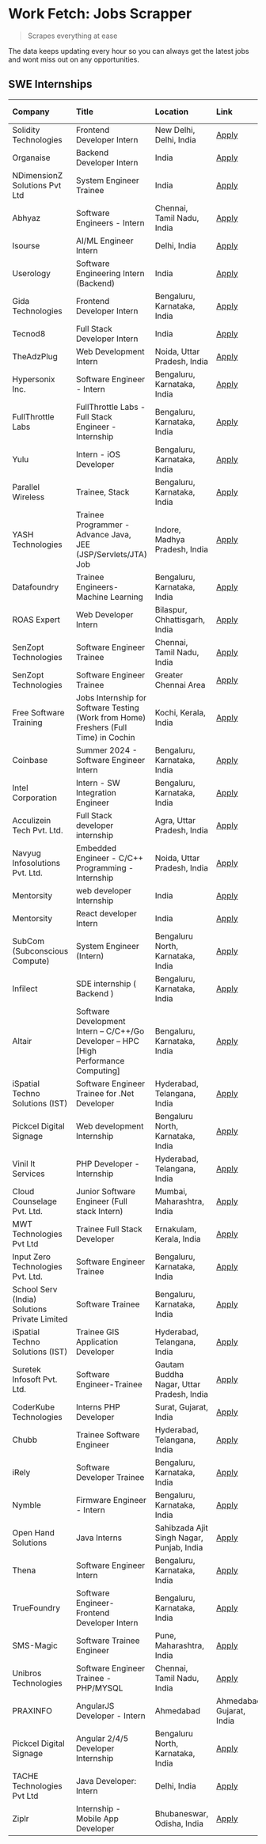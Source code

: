 # Work Fetch: Jobs Scrapper
> Scrapes everything at ease

The data keeps updating every hour so you can always get the latest jobs and wont miss out on any opportunities.

## SWE Internships
<!--START_SECTION:workfetch-->
| Company                                       | Title                                                                                | Location                                  | Link                                                                                                                                                                                                                                                                                                              | Date Posted   |
|:----------------------------------------------|:-------------------------------------------------------------------------------------|:------------------------------------------|:------------------------------------------------------------------------------------------------------------------------------------------------------------------------------------------------------------------------------------------------------------------------------------------------------------------|:--------------|
| Solidity Technologies                         | Frontend Developer Intern                                                            | New Delhi, Delhi, India                   | [Apply](https://in.linkedin.com/jobs/view/frontend-developer-intern-at-solidity-technologies-3831583934?refId=UAvXrraIIlAmvLgfALweOQ%3D%3D&trackingId=%2F41yH4WFhDL7yVCJjsIYTw%3D%3D&position=11&pageNum=0&trk=public_jobs_jserp-result_search-card)                                                              | 2024-02-22    |
| Organaise                                     | Backend Developer Intern                                                             | India                                     | [Apply](https://in.linkedin.com/jobs/view/backend-developer-intern-at-organaise-3831873130?refId=UAvXrraIIlAmvLgfALweOQ%3D%3D&trackingId=WnOE3z4E4rkMlmnMZ2rs6A%3D%3D&position=14&pageNum=0&trk=public_jobs_jserp-result_search-card)                                                                             | 2024-02-22    |
| NDimensionZ Solutions Pvt Ltd                 | System Engineer Trainee                                                              | India                                     | [Apply](https://in.linkedin.com/jobs/view/system-engineer-trainee-at-ndimensionz-solutions-pvt-ltd-3836161315?refId=GIns4mdjLy%2FMGO%2FJKpDFyg%3D%3D&trackingId=GUqwBdqIYpb0Aiyxtx3qkA%3D%3D&position=16&pageNum=1&trk=public_jobs_jserp-result_search-card)                                                      | 2024-02-22    |
| Abhyaz                                        | Software Engineers - Intern                                                          | Chennai, Tamil Nadu, India                | [Apply](https://in.linkedin.com/jobs/view/software-engineers-intern-at-abhyaz-3837815743?refId=JLBWHMBTb5Hs7wWC47%2BxxA%3D%3D&trackingId=Q24byw%2FziPHsTFRQiTSehg%3D%3D&position=2&pageNum=3&trk=public_jobs_jserp-result_search-card)                                                                            | 2024-02-22    |
| Isourse                                       | AI/ML Engineer Intern                                                                | Delhi, India                              | [Apply](https://in.linkedin.com/jobs/view/ai-ml-engineer-intern-at-isourse-3837826475?refId=JLBWHMBTb5Hs7wWC47%2BxxA%3D%3D&trackingId=hfO4IIMYPAQWXQOetwIOww%3D%3D&position=13&pageNum=3&trk=public_jobs_jserp-result_search-card)                                                                                | 2024-02-22    |
| Userology                                     | Software Engineering Intern (Backend)                                                | India                                     | [Apply](https://in.linkedin.com/jobs/view/software-engineering-intern-backend-at-userology-3831589517?refId=JLBWHMBTb5Hs7wWC47%2BxxA%3D%3D&trackingId=afT5C5RDh342EYIYyWdGGg%3D%3D&position=18&pageNum=3&trk=public_jobs_jserp-result_search-card)                                                                | 2024-02-22    |
| Gida Technologies                             | Frontend Developer Intern                                                            | Bengaluru, Karnataka, India               | [Apply](https://in.linkedin.com/jobs/view/frontend-developer-intern-at-gida-technologies-3836040945?refId=GIns4mdjLy%2FMGO%2FJKpDFyg%3D%3D&trackingId=ik0XXvMPYmEtANVbJo6Egw%3D%3D&position=9&pageNum=1&trk=public_jobs_jserp-result_search-card)                                                                 | 2024-02-21    |
| Tecnod8                                       | Full Stack Developer Intern                                                          | India                                     | [Apply](https://in.linkedin.com/jobs/view/full-stack-developer-intern-at-tecnod8-3830985407?refId=GIns4mdjLy%2FMGO%2FJKpDFyg%3D%3D&trackingId=eW3sDJoAfq4BPsqmd7MgqA%3D%3D&position=13&pageNum=1&trk=public_jobs_jserp-result_search-card)                                                                        | 2024-02-21    |
| TheAdzPlug                                    | Web Development Intern                                                               | Noida, Uttar Pradesh, India               | [Apply](https://in.linkedin.com/jobs/view/web-development-intern-at-theadzplug-3831245501?refId=GIns4mdjLy%2FMGO%2FJKpDFyg%3D%3D&trackingId=6JvkKJgrGpJyaEZ1erkSIw%3D%3D&position=17&pageNum=1&trk=public_jobs_jserp-result_search-card)                                                                          | 2024-02-21    |
| Hypersonix Inc.                               | Software Engineer - Intern                                                           | Bengaluru, Karnataka, India               | [Apply](https://in.linkedin.com/jobs/view/software-engineer-intern-at-hypersonix-inc-3833055982?refId=5CWOini6srxrj73pfhtEIA%3D%3D&trackingId=YCA9Cen5ebhsPfHuBL%2B9sA%3D%3D&position=6&pageNum=2&trk=public_jobs_jserp-result_search-card)                                                                       | 2024-02-18    |
| FullThrottle Labs                             | FullThrottle Labs - Full Stack Engineer - Internship                                 | Bengaluru, Karnataka, India               | [Apply](https://in.linkedin.com/jobs/view/fullthrottle-labs-full-stack-engineer-internship-at-fullthrottle-labs-3829636016?refId=5CWOini6srxrj73pfhtEIA%3D%3D&trackingId=sHUiVE5re%2F0bQcXg28WNgQ%3D%3D&position=7&pageNum=2&trk=public_jobs_jserp-result_search-card)                                            | 2024-02-17    |
| Yulu                                          | Intern - iOS Developer                                                               | Bengaluru, Karnataka, India               | [Apply](https://in.linkedin.com/jobs/view/intern-ios-developer-at-yulu-3831066052?refId=GIns4mdjLy%2FMGO%2FJKpDFyg%3D%3D&trackingId=w0PwOIlCHu22mNHIenuIdA%3D%3D&position=20&pageNum=1&trk=public_jobs_jserp-result_search-card)                                                                                  | 2024-02-15    |
| Parallel Wireless                             | Trainee, Stack                                                                       | Bengaluru, Karnataka, India               | [Apply](https://in.linkedin.com/jobs/view/trainee-stack-at-parallel-wireless-3784199881?refId=5CWOini6srxrj73pfhtEIA%3D%3D&trackingId=Oeocv2gaGUvSRE7xCQweGQ%3D%3D&position=18&pageNum=2&trk=public_jobs_jserp-result_search-card)                                                                                | 2024-02-14    |
| YASH Technologies                             | Trainee Programmer - Advance Java, JEE (JSP/Servlets/JTA) Job                        | Indore, Madhya Pradesh, India             | [Apply](https://in.linkedin.com/jobs/view/trainee-programmer-advance-java-jee-jsp-servlets-jta-job-at-yash-technologies-3811759183?refId=GIns4mdjLy%2FMGO%2FJKpDFyg%3D%3D&trackingId=os0JHYTWNaXhVV5cP%2BgesA%3D%3D&position=5&pageNum=1&trk=public_jobs_jserp-result_search-card)                                | 2024-02-13    |
| Datafoundry                                   | Trainee Engineers- Machine Learning                                                  | Bengaluru, Karnataka, India               | [Apply](https://in.linkedin.com/jobs/view/trainee-engineers-machine-learning-at-datafoundry-3829089556?refId=5CWOini6srxrj73pfhtEIA%3D%3D&trackingId=seR1divG8petORd7YYVmRQ%3D%3D&position=10&pageNum=2&trk=public_jobs_jserp-result_search-card)                                                                 | 2024-02-13    |
| ROAS Expert                                   | Web Developer Intern                                                                 | Bilaspur, Chhattisgarh, India             | [Apply](https://in.linkedin.com/jobs/view/web-developer-intern-at-roas-expert-3828189292?refId=5CWOini6srxrj73pfhtEIA%3D%3D&trackingId=WyZUCddtqveOc4onwXoVGQ%3D%3D&position=13&pageNum=2&trk=public_jobs_jserp-result_search-card)                                                                               | 2024-02-12    |
| SenZopt Technologies                          | Software Engineer Trainee                                                            | Chennai, Tamil Nadu, India                | [Apply](https://in.linkedin.com/jobs/view/software-engineer-trainee-at-senzopt-technologies-3827686880?refId=JLBWHMBTb5Hs7wWC47%2BxxA%3D%3D&trackingId=1gcADazpNK%2Fl1TcsrlLnLg%3D%3D&position=4&pageNum=3&trk=public_jobs_jserp-result_search-card)                                                              | 2024-02-12    |
| SenZopt Technologies                          | Software Engineer Trainee                                                            | Greater Chennai Area                      | [Apply](https://in.linkedin.com/jobs/view/software-engineer-trainee-at-senzopt-technologies-3827688781?refId=JLBWHMBTb5Hs7wWC47%2BxxA%3D%3D&trackingId=sC2wFxHf0uQq1XNsrabO1w%3D%3D&position=20&pageNum=3&trk=public_jobs_jserp-result_search-card)                                                               | 2024-02-12    |
| Free Software Training                        | Jobs Internship for Software Testing (Work from Home) Freshers (Full Time) in Cochin | Kochi, Kerala, India                      | [Apply](https://in.linkedin.com/jobs/view/jobs-internship-for-software-testing-work-from-home-freshers-full-time-in-cochin-at-free-software-training-3826557030?refId=JLBWHMBTb5Hs7wWC47%2BxxA%3D%3D&trackingId=3z6Q5aRhdzQMd6fxzW6h4A%3D%3D&position=25&pageNum=3&trk=public_jobs_jserp-result_search-card)      | 2024-02-10    |
| Coinbase                                      | Summer 2024 - Software Engineer Intern                                               | Bengaluru, Karnataka, India               | [Apply](https://in.linkedin.com/jobs/view/summer-2024-software-engineer-intern-at-coinbase-3821076923?refId=UAvXrraIIlAmvLgfALweOQ%3D%3D&trackingId=P6XMR7QvRtAXoOHGQgHNyA%3D%3D&position=3&pageNum=0&trk=public_jobs_jserp-result_search-card)                                                                   | 2024-02-08    |
| Intel Corporation                             | Intern - SW Integration Engineer                                                     | Bengaluru, Karnataka, India               | [Apply](https://in.linkedin.com/jobs/view/intern-sw-integration-engineer-at-intel-corporation-3825002246?refId=UAvXrraIIlAmvLgfALweOQ%3D%3D&trackingId=LuXuismCSy6tqziyifNryw%3D%3D&position=22&pageNum=0&trk=public_jobs_jserp-result_search-card)                                                               | 2024-02-08    |
| Acculizein Tech Pvt. Ltd.                     | Full Stack developer  internship                                                     | Agra, Uttar Pradesh, India                | [Apply](https://in.linkedin.com/jobs/view/full-stack-developer-internship-at-acculizein-tech-pvt-ltd-3817241175?refId=JLBWHMBTb5Hs7wWC47%2BxxA%3D%3D&trackingId=nJcILroieffWhn72Lt5HSQ%3D%3D&position=22&pageNum=3&trk=public_jobs_jserp-result_search-card)                                                      | 2024-02-04    |
| Navyug Infosolutions Pvt. Ltd.                | Embedded Engineer - C/C++ Programming - Internship                                   | Noida, Uttar Pradesh, India               | [Apply](https://in.linkedin.com/jobs/view/embedded-engineer-c-c%2B%2B-programming-internship-at-navyug-infosolutions-pvt-ltd-3816897123?refId=5CWOini6srxrj73pfhtEIA%3D%3D&trackingId=0nngUMcVvwvhzLo1AqHTSg%3D%3D&position=15&pageNum=2&trk=public_jobs_jserp-result_search-card)                                | 2024-02-03    |
| Mentorsity                                    | web developer Internship                                                             | India                                     | [Apply](https://in.linkedin.com/jobs/view/web-developer-internship-at-mentorsity-3820307182?refId=GIns4mdjLy%2FMGO%2FJKpDFyg%3D%3D&trackingId=OhnmKMkYzWTNgCxbijuV0w%3D%3D&position=8&pageNum=1&trk=public_jobs_jserp-result_search-card)                                                                         | 2024-01-31    |
| Mentorsity                                    | React developer Intern                                                               | India                                     | [Apply](https://in.linkedin.com/jobs/view/react-developer-intern-at-mentorsity-3820308129?refId=JLBWHMBTb5Hs7wWC47%2BxxA%3D%3D&trackingId=b7MedixBh16JC7hlgM3%2F4g%3D%3D&position=19&pageNum=3&trk=public_jobs_jserp-result_search-card)                                                                          | 2024-01-31    |
| SubCom (Subconscious Compute)                 | System Engineer (Intern)                                                             | Bengaluru North, Karnataka, India         | [Apply](https://in.linkedin.com/jobs/view/system-engineer-intern-at-subcom-subconscious-compute-3816247158?refId=JLBWHMBTb5Hs7wWC47%2BxxA%3D%3D&trackingId=3UrIfris%2FEdMd67lPspmBg%3D%3D&position=10&pageNum=3&trk=public_jobs_jserp-result_search-card)                                                         | 2024-01-27    |
| Infilect                                      | SDE internship ( Backend )                                                           | Bengaluru, Karnataka, India               | [Apply](https://in.linkedin.com/jobs/view/sde-internship-backend-at-infilect-3815120558?refId=UAvXrraIIlAmvLgfALweOQ%3D%3D&trackingId=DMLfFtkTBc7gvZrGL%2FiVxg%3D%3D&position=15&pageNum=0&trk=public_jobs_jserp-result_search-card)                                                                              | 2024-01-25    |
| Altair                                        | Software Development Intern – C/C++/Go Developer – HPC [High Performance Computing]  | Bengaluru, Karnataka, India               | [Apply](https://in.linkedin.com/jobs/view/software-development-intern-%E2%80%93-c-c%2B%2B-go-developer-%E2%80%93-hpc-high-performance-computing-at-altair-3809167074?refId=JLBWHMBTb5Hs7wWC47%2BxxA%3D%3D&trackingId=HeVJf1pLgbXnweMhhrPSFw%3D%3D&position=15&pageNum=3&trk=public_jobs_jserp-result_search-card) | 2024-01-19    |
| iSpatial Techno Solutions (IST)               | Software Engineer Trainee for .Net Developer                                         | Hyderabad, Telangana, India               | [Apply](https://in.linkedin.com/jobs/view/software-engineer-trainee-for-net-developer-at-ispatial-techno-solutions-ist-3826984352?refId=5CWOini6srxrj73pfhtEIA%3D%3D&trackingId=aR4z0yqP05zOioTu3puqZA%3D%3D&position=16&pageNum=2&trk=public_jobs_jserp-result_search-card)                                      | 2024-01-16    |
| Pickcel Digital Signage                       | Web development Internship                                                           | Bengaluru North, Karnataka, India         | [Apply](https://in.linkedin.com/jobs/view/web-development-internship-at-pickcel-digital-signage-3826062393?refId=5CWOini6srxrj73pfhtEIA%3D%3D&trackingId=%2FFS%2FjbZsSJRH6bJMIPtrig%3D%3D&position=5&pageNum=2&trk=public_jobs_jserp-result_search-card)                                                          | 2024-01-15    |
| Vinil It Services                             | PHP Developer - Internship                                                           | Hyderabad, Telangana, India               | [Apply](https://in.linkedin.com/jobs/view/php-developer-internship-at-vinil-it-services-3802010061?refId=GIns4mdjLy%2FMGO%2FJKpDFyg%3D%3D&trackingId=p8rFbaovrp9JBa3oP%2BEL2A%3D%3D&position=4&pageNum=1&trk=public_jobs_jserp-result_search-card)                                                                | 2024-01-14    |
| Cloud Counselage Pvt. Ltd.                    | Junior Software Engineer (Full stack Intern)                                         | Mumbai, Maharashtra, India                | [Apply](https://in.linkedin.com/jobs/view/junior-software-engineer-full-stack-intern-at-cloud-counselage-pvt-ltd-3803132814?refId=UAvXrraIIlAmvLgfALweOQ%3D%3D&trackingId=LvIfN5%2BAEB9%2BSk8B8F0Vtw%3D%3D&position=19&pageNum=0&trk=public_jobs_jserp-result_search-card)                                        | 2024-01-11    |
| MWT Technologies Pvt Ltd                      | Trainee Full Stack Developer                                                         | Ernakulam, Kerala, India                  | [Apply](https://in.linkedin.com/jobs/view/trainee-full-stack-developer-at-mwt-technologies-pvt-ltd-3800921715?refId=UAvXrraIIlAmvLgfALweOQ%3D%3D&trackingId=iPniKclJHd38Ht8VA5n8qw%3D%3D&position=8&pageNum=0&trk=public_jobs_jserp-result_search-card)                                                           | 2024-01-09    |
| Input Zero Technologies Pvt. Ltd.             | Software Engineer Trainee                                                            | Bengaluru, Karnataka, India               | [Apply](https://in.linkedin.com/jobs/view/software-engineer-trainee-at-input-zero-technologies-pvt-ltd-3800927643?refId=UAvXrraIIlAmvLgfALweOQ%3D%3D&trackingId=E7LIY%2Fvplm%2Fiko2YlT4I%2Bg%3D%3D&position=25&pageNum=0&trk=public_jobs_jserp-result_search-card)                                                | 2024-01-09    |
| School Serv (India) Solutions Private Limited | Software Trainee                                                                     | Bengaluru, Karnataka, India               | [Apply](https://in.linkedin.com/jobs/view/software-trainee-at-school-serv-india-solutions-private-limited-3800935439?refId=5CWOini6srxrj73pfhtEIA%3D%3D&trackingId=1gDVX%2FA4jCJIrCeMNwhE5g%3D%3D&position=24&pageNum=2&trk=public_jobs_jserp-result_search-card)                                                 | 2024-01-09    |
| iSpatial Techno Solutions (IST)               | Trainee GIS Application Developer                                                    | Hyderabad, Telangana, India               | [Apply](https://in.linkedin.com/jobs/view/trainee-gis-application-developer-at-ispatial-techno-solutions-ist-3800933635?refId=JLBWHMBTb5Hs7wWC47%2BxxA%3D%3D&trackingId=MI6enluFBw2WMcNyndWEuA%3D%3D&position=7&pageNum=3&trk=public_jobs_jserp-result_search-card)                                               | 2024-01-09    |
| Suretek Infosoft Pvt. Ltd.                    | Software Engineer-Trainee                                                            | Gautam Buddha Nagar, Uttar Pradesh, India | [Apply](https://in.linkedin.com/jobs/view/software-engineer-trainee-at-suretek-infosoft-pvt-ltd-3800934643?refId=JLBWHMBTb5Hs7wWC47%2BxxA%3D%3D&trackingId=pLk97uyJVv9MFj%2F%2BILWlIQ%3D%3D&position=11&pageNum=3&trk=public_jobs_jserp-result_search-card)                                                       | 2024-01-09    |
| CoderKube Technologies                        | Interns PHP Developer                                                                | Surat, Gujarat, India                     | [Apply](https://in.linkedin.com/jobs/view/interns-php-developer-at-coderkube-technologies-3800923432?refId=JLBWHMBTb5Hs7wWC47%2BxxA%3D%3D&trackingId=BrK0gm0MpexYY565RxDn%2Bg%3D%3D&position=24&pageNum=3&trk=public_jobs_jserp-result_search-card)                                                               | 2024-01-09    |
| Chubb                                         | Trainee Software Engineer                                                            | Hyderabad, Telangana, India               | [Apply](https://in.linkedin.com/jobs/view/trainee-software-engineer-at-chubb-3811550279?refId=UAvXrraIIlAmvLgfALweOQ%3D%3D&trackingId=Cq5xJndDKQho0MKZ%2Fz%2BOBg%3D%3D&position=13&pageNum=0&trk=public_jobs_jserp-result_search-card)                                                                            | 2023-12-28    |
| iRely                                         | Software Developer Trainee                                                           | Bengaluru, Karnataka, India               | [Apply](https://in.linkedin.com/jobs/view/software-developer-trainee-at-irely-3801577534?refId=GIns4mdjLy%2FMGO%2FJKpDFyg%3D%3D&trackingId=blZsJD%2F6d9dt1fBzahCj3g%3D%3D&position=25&pageNum=1&trk=public_jobs_jserp-result_search-card)                                                                         | 2023-12-22    |
| Nymble                                        | Firmware Engineer - Intern                                                           | Bengaluru, Karnataka, India               | [Apply](https://in.linkedin.com/jobs/view/firmware-engineer-intern-at-nymble-3796970068?refId=5CWOini6srxrj73pfhtEIA%3D%3D&trackingId=kk4HlD8zXRypuTs0piPNgA%3D%3D&position=17&pageNum=2&trk=public_jobs_jserp-result_search-card)                                                                                | 2023-12-08    |
| Open Hand Solutions                           | Java Interns                                                                         | Sahibzada Ajit Singh Nagar, Punjab, India | [Apply](https://in.linkedin.com/jobs/view/java-interns-at-open-hand-solutions-3786886982?refId=UAvXrraIIlAmvLgfALweOQ%3D%3D&trackingId=jAHONhE3Bbz%2F%2FXzGjrCK4w%3D%3D&position=7&pageNum=0&trk=public_jobs_jserp-result_search-card)                                                                            | 2023-12-06    |
| Thena                                         | Software Engineer Intern                                                             | Bengaluru, Karnataka, India               | [Apply](https://in.linkedin.com/jobs/view/software-engineer-intern-at-thena-3778731751?refId=JLBWHMBTb5Hs7wWC47%2BxxA%3D%3D&trackingId=eYLKaHxHEF5rYIMOaQ7j1g%3D%3D&position=12&pageNum=3&trk=public_jobs_jserp-result_search-card)                                                                               | 2023-12-05    |
| TrueFoundry                                   | Software Engineer- Frontend Developer Intern                                         | Bengaluru, Karnataka, India               | [Apply](https://in.linkedin.com/jobs/view/software-engineer-frontend-developer-intern-at-truefoundry-3790095058?refId=JLBWHMBTb5Hs7wWC47%2BxxA%3D%3D&trackingId=Rq9R%2BmsKvyRrtdyeDqaEUA%3D%3D&position=9&pageNum=3&trk=public_jobs_jserp-result_search-card)                                                     | 2023-11-24    |
| SMS-Magic                                     | Software Trainee Engineer                                                            | Pune, Maharashtra, India                  | [Apply](https://in.linkedin.com/jobs/view/software-trainee-engineer-at-sms-magic-3761409781?refId=JLBWHMBTb5Hs7wWC47%2BxxA%3D%3D&trackingId=vQ%2Fyzr4nmsoqYafezze%2B8g%3D%3D&position=21&pageNum=3&trk=public_jobs_jserp-result_search-card)                                                                      | 2023-11-16    |
| Unibros Technologies                          | Software Engineer Trainee - PHP/MYSQL                                                | Chennai, Tamil Nadu, India                | [Apply](https://in.linkedin.com/jobs/view/software-engineer-trainee-php-mysql-at-unibros-technologies-3656599241?refId=UAvXrraIIlAmvLgfALweOQ%3D%3D&trackingId=lC9bgvHzAwtckPfQXFF8iw%3D%3D&position=18&pageNum=0&trk=public_jobs_jserp-result_search-card)                                                       | 2023-06-12    |
| PRAXINFO                                      | AngularJS Developer - Intern | Ahmedabad                                             | Ahmedabad, Gujarat, India                 | [Apply](https://in.linkedin.com/jobs/view/angularjs-developer-intern-ahmedabad-at-praxinfo-3656594961?refId=5CWOini6srxrj73pfhtEIA%3D%3D&trackingId=rimkQDttN4Bll0TqlqY3Kg%3D%3D&position=12&pageNum=2&trk=public_jobs_jserp-result_search-card)                                                                  | 2023-06-12    |
| Pickcel Digital Signage                       | Angular 2/4/5 Developer Internship                                                   | Bengaluru North, Karnataka, India         | [Apply](https://in.linkedin.com/jobs/view/angular-2-4-5-developer-internship-at-pickcel-digital-signage-3627620591?refId=UAvXrraIIlAmvLgfALweOQ%3D%3D&trackingId=YuioIt03Qpd48ftHByfmqQ%3D%3D&position=17&pageNum=0&trk=public_jobs_jserp-result_search-card)                                                     | 2023-06-06    |
| TACHE Technologies Pvt Ltd                    | Java Developer: Intern                                                               | Delhi, India                              | [Apply](https://in.linkedin.com/jobs/view/java-developer-intern-at-tache-technologies-pvt-ltd-3627622735?refId=GIns4mdjLy%2FMGO%2FJKpDFyg%3D%3D&trackingId=d0DlJmYvztcPAkH1neVgTQ%3D%3D&position=14&pageNum=1&trk=public_jobs_jserp-result_search-card)                                                           | 2023-06-06    |
| Ziplr                                         | Internship - Mobile App Developer                                                    | Bhubaneswar, Odisha, India                | [Apply](https://in.linkedin.com/jobs/view/internship-mobile-app-developer-at-ziplr-3618474948?refId=5CWOini6srxrj73pfhtEIA%3D%3D&trackingId=NUJyKj0vF7o9e6RI8VjEkw%3D%3D&position=23&pageNum=2&trk=public_jobs_jserp-result_search-card)                                                                          | 2023-05-03    |
<!--END_SECTION:workfetch-->
